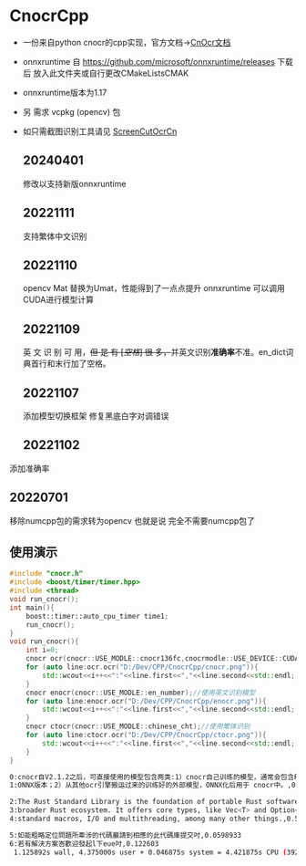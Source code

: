 # CnocrCpp

- 一份来自python cnocr的cpp实现，官方文档->[CnOcr文档](https://cnocr.readthedocs.io/zh/latest/)
- onnxruntime 自 https://github.com/microsoft/onnxruntime/releases 下载后 放入此文件夹或自行更改CMakeListsCMAK
- onnxruntime版本为1.17
- 另 需求 vcpkg (opencv) 包
- 如只需截图识别工具请见 [ScreenCutOcrCn](https://github.com/CoireLen/ScreenCutOcrCn)
  ## 20240401
  
  修改以支持新版onnxruntime
  ## 20221111
  
  支持繁体中文识别
  
  ## 20221110
  opencv Mat 替换为Umat，性能得到了一点点提升
  onnxruntime 可以调用CUDA进行模型计算
  
  ## 20221109
  
  英 文 识 别 可 用，~~但 是 有  [*空格*] 很 多，~~并英文识别**准确率**不准。en_dict词典首行和末行加了空格。
  
  ## 20221107
  
  添加模型切换框架
  修复黑底白字对调错误
  
  ## 20221102

添加准确率

## 20220701

移除numcpp包的需求转为opencv
也就是说 完全不需要numcpp包了

## 使用演示

```cpp
#include "cnocr.h"
#include <boost/timer/timer.hpp>
#include <thread>
void run_cnocr();
int main(){
    boost::timer::auto_cpu_timer time1;
    run_cnocr();
}
void run_cnocr(){
    int i=0;
    cnocr ocr(cnocr::USE_MODLE::cnocr136fc,cnocrmodle::USE_DEVICE::CUDA);//使用中文模型，和GPU
    for (auto line:ocr.ocr("D:/Dev/CPP/CnocrCpp/cnocr.png")){
        std::wcout<<i++<<":"<<line.first<<","<<line.second<<std::endl;
    }
    cnocr enocr(cnocr::USE_MODLE::en_number);//使用英文识别模型
    for (auto line:enocr.ocr("D:/Dev/CPP/CnocrCpp/enocr.png")){
        std::wcout<<i++<<":"<<line.first<<","<<line.second<<std::endl;
    }
    cnocr ctocr(cnocr::USE_MODLE::chinese_cht);//使用繁体识别
    for (auto line:ctocr.ocr("D:/Dev/CPP/CnocrCpp/ctocr.png")){
        std::wcout<<i++<<":"<<line.first<<","<<line.second<<std::endl;
    }
}


```

```sh
0:cnocr自V2.1.2之后，可直接使用的模型包含两类:1）cnocr自己训练的模型，通常会包含PyTorch和,0.511289
1:ONNX版本；2）从其他ocr引擎搬运过来的训练好的外部模型，ONNX化后用于 cnocr中。,0.721081

2:The Rust Standard Library is the foundation of portable Rust software, a set of minimal and battle-tested shared abstractions for the,0.535793
3:broader Rust ecosystem. It offers core types, like Vec<T> and Option<T>, library-defined operations on language primitives,,0.51892
4:standard macros, I/O and multithreading, among many other things.,0.579248

5:如能粗略定位問題所牽涉的代碼巖請到相應的此代碼庫提交吋,0.0598933
6:若有解決方案峇歡迎發起l下eue吋,0.122603
 1.125892s wall, 4.375000s user + 0.046875s system = 4.421875s CPU (392.7%)
```
